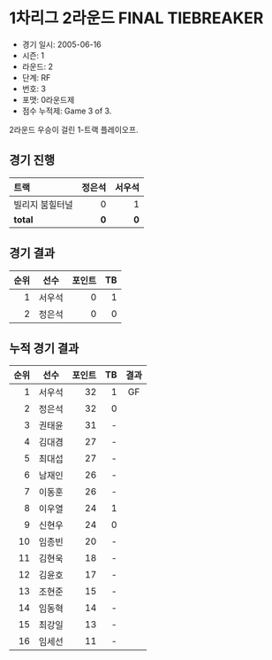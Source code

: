 # 1차리그 2라운드 FINAL TIEBREAKER

- 경기 일시: 2005-06-16
- 시즌: 1
- 라운드: 2
- 단계: RF
- 번호: 3
- 포맷: 0라운드제
- 점수 누적제: Game 3 of 3.



2라운드 우승이 걸린 1-트랙 플레이오프.

## 경기 진행

| 트랙 | 정은석 | 서우석 |
|:---|---:|---:|
| 빌리지 붐힐터널 | 0 | 1 |
| __total__ | __0__ | __0__ |




## 경기 결과

| 순위 | 선수 | 포인트 | TB |
|---:|:---:|---:|---:|
| 1 | 서우석 | 0 | 1 |
| 2 | 정은석 | 0 | 0 |

## 누적 경기 결과

| 순위 | 선수 | 포인트 | TB | 결과 |
|---:|:---:|---:|---:|:---:|
| 1 | 서우석 | 32 | 1 | GF |
| 2 | 정은석 | 32 | 0 |  |
| 3 | 권태윤 | 31 | - |  |
| 4 | 김대겸 | 27 | - |  |
| 5 | 최대섭 | 27 | - |  |
| 6 | 남재인 | 26 | - |  |
| 7 | 이동훈 | 26 | - |  |
| 8 | 이우열 | 24 | 1 |  |
| 9 | 신현우 | 24 | 0 |  |
| 10 | 임종빈 | 20 | - |  |
| 11 | 김현욱 | 18 | - |  |
| 12 | 김윤호 | 17 | - |  |
| 13 | 조현준 | 15 | - |  |
| 14 | 임동혁 | 14 | - |  |
| 15 | 최강일 | 13 | - |  |
| 16 | 임세선 | 11 | - |  |

